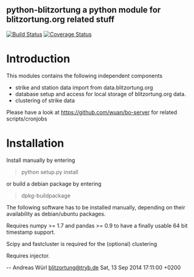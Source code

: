 python-blitzortung a python module for blitzortung.org related stuff
--------------------------------------------------------------------

[![Build Status](https://travis-ci.org/wuan/bo-python.svg?branch=master)](https://travis-ci.org/wuan/bo-python)
[![Coverage Status](https://coveralls.io/repos/wuan/bo-python/badge.svg?branch=master&service=github)](https://coveralls.io/github/wuan/bo-python?branch=master)

# Introduction

This modules contains the following independent components

* strike and station data import from data.blitzortung.org
* database setup and access for local storage of blitzortung.org data.
* clustering of strike data

Please have a look at https://github.com/wuan/bo-server for related scripts/cronjobs

# Installation

Install manually by entering

> python setup.py install

or build a debian package by entering

> dpkg-buildpackage

The following software has to be installed manually, depending on their availability as debian/ubuntu packages.

Requires numpy >= 1.7 and pandas >= 0.9 to have a finally usable 64 bit timestamp support.

Scipy and fastcluster is required for the (optional) clustering

Requires injector.

 -- Andreas Würl <blitzortung@tryb.de>  Sat, 13 Sep 2014 17:11:00 +0200
